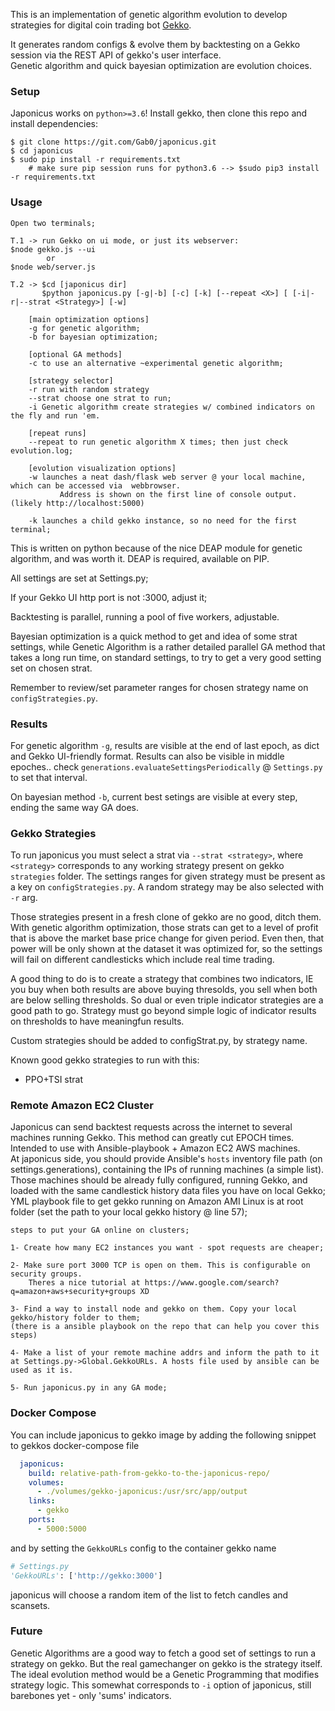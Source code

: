 This is an implementation of genetic algorithm evolution to develop strategies for digital coin trading bot <a href="https://github.com/askmike/gekko">Gekko</a>. 

It generates random configs & evolve them by backtesting on a Gekko session via the REST API of gekko's user interface. <br>
Genetic algorithm and quick bayesian optimization are evolution choices.

### Setup
Japonicus works on `python>=3.6`!
Install gekko, then clone this repo and install dependencies:
```
$ git clone https://git.com/Gab0/japonicus.git
$ cd japonicus
$ sudo pip install -r requirements.txt
    # make sure pip session runs for python3.6 --> $sudo pip3 install -r requirements.txt
```

### Usage

```
Open two terminals;

T.1 -> run Gekko on ui mode, or just its webserver:
$node gekko.js --ui
        or
$node web/server.js

T.2 -> $cd [japonicus dir]
       $python japonicus.py [-g|-b] [-c] [-k] [--repeat <X>] [ [-i|-r|--strat <Strategy>] [-w]

    [main optimization options]
    -g for genetic algorithm;
    -b for bayesian optimization;
    
    [optional GA methods]
    -c to use an alternative ~experimental genetic algorithm;

    [strategy selector] 
    -r run with random strategy
    --strat choose one strat to run;
    -i Genetic algorithm create strategies w/ combined indicators on the fly and run 'em.
    
    [repeat runs]    
    --repeat to run genetic algorithm X times; then just check evolution.log;

    [evolution visualization options]
    -w launches a neat dash/flask web server @ your local machine, which can be accessed via  webbrowser.
           Address is shown on the first line of console output. (likely http://localhost:5000)

    -k launches a child gekko instance, so no need for the first terminal;
```

This is written on python because of the nice DEAP module for genetic algorithm, and was worth it. DEAP is required, available on PIP.

All settings are set at Settings.py;

If your Gekko UI http port is not :3000, adjust it;

Backtesting is parallel, running a pool of five workers, adjustable.

Bayesian optimization is a quick method to get and idea of some strat settings, while Genetic Algorithm is a rather detailed parallel GA method that takes a long run time, on standard settings, to try to get a very good setting set on chosen strat.

Remember to review/set parameter ranges for chosen strategy name on `configStrategies.py`.

### Results

For genetic algorithm `-g`, results are visible at the end of last epoch, as dict and Gekko UI-friendly format.
Results can also be visible in middle epoches.. check `generations.evaluateSettingsPeriodically` @ `Settings.py` to set that interval.

On bayesian method `-b`, current best setings are visible at every step, ending the same way GA does.

### Gekko Strategies

To run japonicus you must select a strat via `--strat <strategy>`, where `<strategy>` corresponds to any working strategy present on gekko `strategies` folder.
The settings ranges for given strategy must be present as a key on `configStrategies.py`. A random strategy may be also selected with `-r` arg.

Those strategies present in a fresh clone of gekko are no good, ditch them. 
With genetic algorithm optimization, those strats can get to a level of profit that is above the market base price change 
for given period. Even then, that power will be only shown at the dataset it was optimized for, so the settings
will fail on different candlesticks which include real time trading.

A good thing to do is to create a strategy that combines two indicators, IE you buy when both results are above buying thresolds,
you sell when both are below selling thresholds. So dual or even triple indicator strategies are a good path to go.
Strategy must go beyond simple logic of indicator results on thresholds to have
meaningfun results.

Custom strategies should be added to configStrat.py, by strategy name.

Known good gekko strategies to run with this:
 - PPO+TSI strat


### Remote Amazon EC2 Cluster

Japonicus can send backtest requests across the internet to several machines running Gekko.
This method can greatly cut EPOCH times.
Intended to use with Ansible-playbook + Amazon EC2 AWS machines. <br>
At japonicus side, you should provide Ansible's `hosts` inventory file path (on settings.generations), containing
the IPs of running machines (a simple list). <br>
Those machines should be already fully configured, running Gekko, and loaded with the same candlestick history data
files you have on local Gekko;<br>
YML playbook file to get gekko running on Amazon AMI Linux is at root folder (set the path to your local gekko history @ line 57);

```
steps to put your GA online on clusters;

1- Create how many EC2 instances you want - spot requests are cheaper;

2- Make sure port 3000 TCP is open on them. This is configurable on security groups.
    Theres a nice tutorial at https://www.google.com/search?q=amazon+aws+security+groups XD
    
3- Find a way to install node and gekko on them. Copy your local gekko/history folder to them;
(there is a ansible playbook on the repo that can help you cover this steps)

4- Make a list of your remote machine addrs and inform the path to it at Settings.py->Global.GekkoURLs. A hosts file used by ansible can be used as it is.

5- Run japonicus.py in any GA mode;

```

### Docker Compose

You can include japonicus to gekko image by adding the following snippet to gekkos docker-compose file

```yml
  japonicus:
    build: relative-path-from-gekko-to-the-japonicus-repo/
    volumes:
      - ./volumes/gekko-japonicus:/usr/src/app/output
    links:
      - gekko
    ports:
      - 5000:5000
```

and by setting the `GekkoURLs` config to the container gekko name
```python
# Settings.py
'GekkoURLs': ['http://gekko:3000']
```

japonicus will choose a random item of the list to fetch candles and scansets.

### Future

Genetic Algorithms are a good way to fetch a good set of settings to run a strategy
on gekko. But the real gamechanger on gekko is the strategy itself. The ideal evolution method
would be a Genetic Programming that modifies strategy logic. This somewhat
corresponds to `-i` option of japonicus, still barebones yet - only 'sums' indicators.
